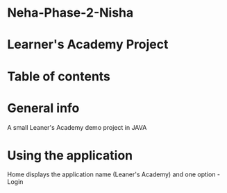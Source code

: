 # Neha-Phase-2-Nisha
# Learner's Academy Project
# Table of contents
# General info
A small Leaner's Academy demo project in JAVA
# Using the application
Home displays the application name (Leaner's Academy) and one option - Login
